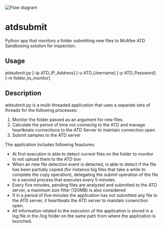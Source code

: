 
![Flow diagram](https://4.bp.blogspot.com/-oNlrrT7z5NE/WwvaFw2TNqI/AAAAAAAABC8/LibASUHyk2o_kaQx7j-REC5ucPoqgPopQCLcBGAs/s1600/atd%2Bsubmit.jpg "Flow diagram")


# atdsubmit
Python app that monitors a folder submitting new files to McAfee ATD Sandboxing solution for inspection.

## Usage
atdsubmit.py [-ip ATD_IP_Address] [-u ATD_Username] [-p ATD_Password] [-m folder_to_monitor]

## Description
atdsubmit.py is a multi-threaded application that uses a separate sets of threads for the following processes:

1. Monitor the folder passed as an argument for new files.
2. Calculate the period of time not connectig to the ATD and manage heartbeats connections to the ATD Server to maintain connection open.
3. Submit samples to the ATD server

The application includes following feautures:

* At first execution is able to detect current files on the folder to monitor to not upload them to the ATD box
* When an new file detection event is detected, is able to detect if the file has been partially copied (for instance big files that take a while to complete the copy operation), delegating the submit operation of the file to a second process that executes every 5 minutes.
* Every five minutes, pending files are analyzed and submitted to the ATD server, a maximum size filter (120MB) is also considered
* If in a period of five minutes the application has not submitted any file to the ATD server, it heartbeats the ATD server to maintain conenction open.
* All information related to the execution of the application is stored in a log file in the /log folder on the same path from where the application is launched.



